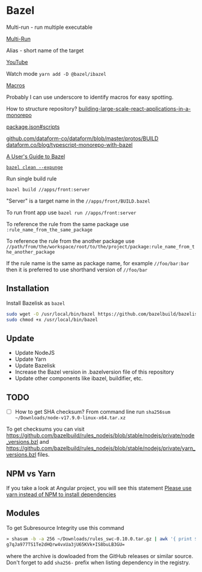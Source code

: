 # Bazel

Multi-run - run multiple executable

[Multi-Run](https://github.com/atlassian/bazel-tools/tree/master/multirun)

Alias - short name of the target

[YouTube](https://youtu.be/1KbfkOWO-DY?t=3125)

Watch mode `yarn add -D @bazel/ibazel`

[Macros](https://youtu.be/1KbfkOWO-DY?t=3793)

Probably I can use underscore to identify macros for easy spotting.

How to structure repository?
[building-large-scale-react-applications-in-a-monorepo](https://medium.com/@luisvieira_gmr/building-large-scale-react-applications-in-a-monorepo-91cd4637c131)

[package.json#scripts](https://docs.bazel.build/versions/master/build-javascript.html#step-4-linting)

[github.com/dataform-co/dataform/blob/master/protos/BUILD](https://github.com/dataform-co/dataform/blob/master/protos/BUILD)
[dataform.co/blog/typescript-monorepo-with-bazel](https://dataform.co/blog/typescript-monorepo-with-bazel)

[A User's Guide to Bazel](http://gensoft.pasteur.fr/docs/bazel/0.3.0/bazel-user-manual.html)

[`bazel clean --expunge`](https://github.com/bazelbuild/rules_nodejs/issues/1220#issuecomment-537106667)

Run single build rule

`bazel build //apps/front:server`

"Server" is a target name in the `//apps/front/BUILD.bazel`

To run front app use `bazel run //apps/front:server`

To reference the rule from the same package use `:rule_name_from_the_same_package`

To reference the rule from the another package use `//path/from/the/workspace/root/to/the/project/package:rule_name_from_the_another_package`

If the rule name is the same as package name, for example `//foo/bar:bar` then it is preferred to use shorthand version of `//foo/bar`

## Installation

Install Bazelisk as `bazel`

```sh
sudo wget -O /usr/local/bin/bazel https://github.com/bazelbuild/bazelisk/releases/latest/download/bazelisk-linux-amd64
sudo chmod +x /usr/local/bin/bazel
```

## Update

- Update NodeJS
- Update Yarn
- Update Bazelisk
- Increase the Bazel version in .bazelversion file of this repository
- Update other components like ibazel, buildifier, etc.

## TODO

- [ ] How to get SHA checksum?
      From command line run `sha256sum ~/Downloads/node-v17.9.0-linux-x64.tar.xz`

To get checksums you can visit https://github.com/bazelbuild/rules_nodejs/blob/stable/nodejs/private/node_versions.bzl
and https://github.com/bazelbuild/rules_nodejs/blob/stable/nodejs/private/yarn_versions.bzl files.

## NPM vs Yarn

If you take a look at Angular project, you will see this statement [Please use yarn instead of NPM to install dependencies](https://github.com/angular/angular/blob/5d155950e3764f72972017144edd9c7793200cd1/package.json#L13)

## Modules

To get Subresource Integrity use this command

```bash
» shasum -b -a 256 ~/Downloads/rules_swc-0.10.0.tar.gz | awk '{ print $1 }' | xxd -r -p | base64
g7qJa977TS1Te2dHQrw4vxUa3jU65KVk+IS8buLB3GU=
```

where the archive is dowloaded from the GitHub releases or similar source. Don't forget to add `sha256-` prefix when listing dependency in the registry.
